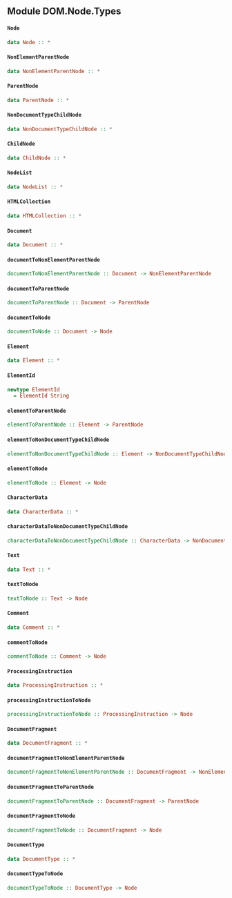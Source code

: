 ## Module DOM.Node.Types

#### `Node`

``` purescript
data Node :: *
```

#### `NonElementParentNode`

``` purescript
data NonElementParentNode :: *
```

#### `ParentNode`

``` purescript
data ParentNode :: *
```

#### `NonDocumentTypeChildNode`

``` purescript
data NonDocumentTypeChildNode :: *
```

#### `ChildNode`

``` purescript
data ChildNode :: *
```

#### `NodeList`

``` purescript
data NodeList :: *
```

#### `HTMLCollection`

``` purescript
data HTMLCollection :: *
```

#### `Document`

``` purescript
data Document :: *
```

#### `documentToNonElementParentNode`

``` purescript
documentToNonElementParentNode :: Document -> NonElementParentNode
```

#### `documentToParentNode`

``` purescript
documentToParentNode :: Document -> ParentNode
```

#### `documentToNode`

``` purescript
documentToNode :: Document -> Node
```

#### `Element`

``` purescript
data Element :: *
```

#### `ElementId`

``` purescript
newtype ElementId
  = ElementId String
```

#### `elementToParentNode`

``` purescript
elementToParentNode :: Element -> ParentNode
```

#### `elementToNonDocumentTypeChildNode`

``` purescript
elementToNonDocumentTypeChildNode :: Element -> NonDocumentTypeChildNode
```

#### `elementToNode`

``` purescript
elementToNode :: Element -> Node
```

#### `CharacterData`

``` purescript
data CharacterData :: *
```

#### `characterDataToNonDocumentTypeChildNode`

``` purescript
characterDataToNonDocumentTypeChildNode :: CharacterData -> NonDocumentTypeChildNode
```

#### `Text`

``` purescript
data Text :: *
```

#### `textToNode`

``` purescript
textToNode :: Text -> Node
```

#### `Comment`

``` purescript
data Comment :: *
```

#### `commentToNode`

``` purescript
commentToNode :: Comment -> Node
```

#### `ProcessingInstruction`

``` purescript
data ProcessingInstruction :: *
```

#### `processingInstructionToNode`

``` purescript
processingInstructionToNode :: ProcessingInstruction -> Node
```

#### `DocumentFragment`

``` purescript
data DocumentFragment :: *
```

#### `documentFragmentToNonElementParentNode`

``` purescript
documentFragmentToNonElementParentNode :: DocumentFragment -> NonElementParentNode
```

#### `documentFragmentToParentNode`

``` purescript
documentFragmentToParentNode :: DocumentFragment -> ParentNode
```

#### `documentFragmentToNode`

``` purescript
documentFragmentToNode :: DocumentFragment -> Node
```

#### `DocumentType`

``` purescript
data DocumentType :: *
```

#### `documentTypeToNode`

``` purescript
documentTypeToNode :: DocumentType -> Node
```


